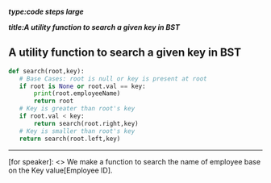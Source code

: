 _**type:code steps large**_

_**title:A utility function to search a given key in BST**_
## A utility function to search a given key in BST
 ```python
def search(root,key):   
    # Base Cases: root is null or key is present at root 
    if root is None or root.val == key: 
        print(root.employeeName)
        return root 
    # Key is greater than root's key 
    if root.val < key: 
        return search(root.right,key) 
    # Key is smaller than root's key 
    return search(root.left,key)
``` 
-------------------------------------------------

[for speaker]: <> We make a function to search the name of employee base on the Key value[Employee ID].